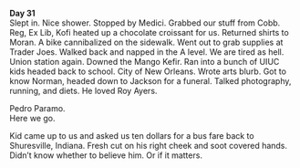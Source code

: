 **Day 31**  
Slept in. Nice shower. Stopped by Medici. Grabbed our stuff from Cobb. Reg, Ex Lib, Kofi heated up a chocolate croissant for us. Returned shirts to Moran. A bike cannibalized on the sidewalk. Went out to grab supplies at Trader Joes. Walked back and napped in the A level. We are tired as hell. Union station again. Downed the Mango Kefir. Ran into a bunch of UIUC kids headed back to school. City of New Orleans. Wrote arts blurb. Got to know Norman, headed down to Jackson for a funeral. Talked photography, running, and diets. He loved Roy Ayers. 

Pedro Paramo.   
Here we go. 

Kid came up to us and asked us ten dollars for a bus fare back to Shuresville, Indiana. Fresh cut on his right cheek and soot covered hands. Didn’t know whether to believe him. Or if it matters.